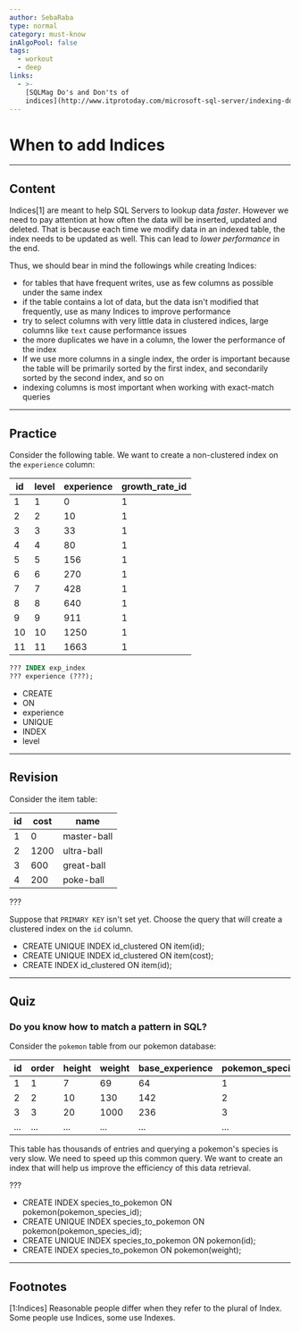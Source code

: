 ```yaml
---
author: SebaRaba
type: normal
category: must-know
inAlgoPool: false
tags:
  - workout
  - deep
links:
  - >-
    [SQLMag Do's and Don'ts of
    indices](http://www.itprotoday.com/microsoft-sql-server/indexing-dos-and-don-ts){website}
---
```


# When to add Indices


---

## Content

Indices[1] are meant to help SQL Servers to lookup data *faster*. However we need to pay attention at how often the data will be inserted, updated and deleted. That is because each time we modify data in an indexed table, the index needs to be updated as well. This can lead to *lower performance* in the end.

Thus, we should bear in mind the followings while creating Indices:

* for tables that have frequent writes, use as few columns as possible under the same index
* if the table contains a lot of data, but the data isn't modified that frequently, use as many Indices to improve performance
* try to select columns with very little data in clustered indices, large columns like `text` cause performance issues
* the more duplicates we have in a column, the lower the performance of the index
* If we use more columns in a single index, the order is important because the table will be primarily sorted by the first index, and secondarily sorted by the second index, and so on
* indexing columns is most important when working with exact-match queries


---

## Practice

Consider the following table. We want to create a non-clustered index on the `experience` column:

| id | level | experience | growth_rate_id |
| -- | ----- | ---------- | -------------- |
| 1  | 1     | 0          | 1              |
| 2  | 2     | 10         | 1              |
| 3  | 3     | 33         | 1              |
| 4  | 4     | 80         | 1              |
| 5  | 5     | 156        | 1              |
| 6  | 6     | 270        | 1              |
| 7  | 7     | 428        | 1              |
| 8  | 8     | 640        | 1              |
| 9  | 9     | 911        | 1              |
| 10 | 10    | 1250       | 1              |
| 11 | 11    | 1663       | 1              |

```sql
??? INDEX exp_index
??? experience (???);
```

* CREATE
* ON
* experience
* UNIQUE
* INDEX
* level


---

## Revision

Consider the item table:

| id | cost | name        |
| -- | ---- | ----------- |
| 1  | 0    | master-ball |
| 2  | 1200 | ultra-ball  |
| 3  | 600  | great-ball  |
| 4  | 200  | poke-ball   |

???

Suppose that `PRIMARY KEY` isn't set yet. Choose the query that will create a clustered index on the `id` column.

* CREATE UNIQUE INDEX id_clustered ON item(id);
* CREATE UNIQUE INDEX id_clustered ON item(cost);
* CREATE INDEX id_clustered ON item(id);


---

## Quiz

### Do you know how to match a pattern in SQL?


Consider the `pokemon` table from our pokemon database:

| id  | order | height | weight | base_experience | pokemon_species_id | name      |
| --- | ----- | ------ | ------ | --------------- | ------------------ | --------- |
| 1   | 1     | 7      | 69     | 64              | 1                  | bulbasaur |
| 2   | 2     | 10     | 130    | 142             | 2                  | ivysaur   |
| 3   | 3     | 20     | 1000   | 236             | 3                  | venusaur  |
| ... | ...   | ...    | ...    | ...             | ...                | ...       |

This table has thousands of entries and querying a pokemon's species is very slow. We need to speed up this common query. We want to create an index that will help us improve the efficiency of this data retrieval.

???

* CREATE INDEX species_to_pokemon ON pokemon(pokemon_species_id);
* CREATE UNIQUE INDEX species_to_pokemon ON pokemon(pokemon_species_id);
* CREATE UNIQUE INDEX species_to_pokemon ON pokemon(id);
* CREATE INDEX species_to_pokemon ON pokemon(weight);


---

## Footnotes

[1:Indices]
Reasonable people differ when they refer to the plural of Index. Some people use Indices, some use Indexes.
 
